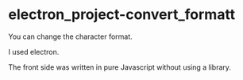 # electron_project-convert_formatt
You can change the character format.

I used electron.

The front side was written in pure Javascript without using a library.

